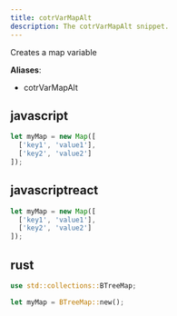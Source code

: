 ```yaml
---
title: cotrVarMapAlt
description: The cotrVarMapAlt snippet.
---
```


Creates a map variable

**Aliases**:
- cotrVarMapAlt

## javascript
```javascript
let myMap = new Map([
  ['key1', 'value1'],
  ['key2', 'value2']
]);
```

## javascriptreact
```javascriptreact
let myMap = new Map([
  ['key1', 'value1'],
  ['key2', 'value2']
]);
```

## rust
```rust
use std::collections::BTreeMap;

let myMap = BTreeMap::new();
```

